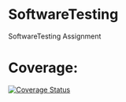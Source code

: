 # SoftwareTesting
SoftwareTesting Assignment 

# Coverage: 

[![Coverage Status](https://coveralls.io/repos/github/Sandesh5214/SoftwareTesting/badge.svg?branch=main)](https://coveralls.io/github/Sandesh5214/SoftwareTesting?branch=main)
